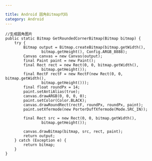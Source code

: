 ```yaml
---

title: Android 圆角Bitmap代码
category: Android
---
```


	//生成圆角图片
	public static Bitmap GetRoundedCornerBitmap(Bitmap bitmap) {
		try {
			Bitmap output = Bitmap.createBitmap(bitmap.getWidth(),
					bitmap.getHeight(), Config.ARGB_8888);
			Canvas canvas = new Canvas(output);
			final Paint paint = new Paint();
			final Rect rect = new Rect(0, 0, bitmap.getWidth(),
					bitmap.getHeight());
			final RectF rectF = new RectF(new Rect(0, 0, bitmap.getWidth(),
					bitmap.getHeight()));
			final float roundPx = 14;
			paint.setAntiAlias(true);
			canvas.drawARGB(0, 0, 0, 0);
			paint.setColor(Color.BLACK);
			canvas.drawRoundRect(rectF, roundPx, roundPx, paint);
			paint.setXfermode(new PorterDuffXfermode(Mode.SRC_IN));

			final Rect src = new Rect(0, 0, bitmap.getWidth(),
					bitmap.getHeight());

			canvas.drawBitmap(bitmap, src, rect, paint);
			return output;
		} catch (Exception e) {
			return bitmap;
		}
	}
